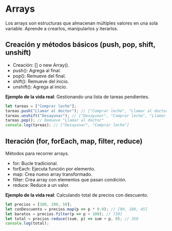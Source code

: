 # Arrays

Los arrays son estructuras que almacenan múltiples valores en una sola variable. Aprende a crearlos, manipularlos y iterarlos.

## Creación y métodos básicos (push, pop, shift, unshift)

- Creación: [] o new Array().
- push(): Agrega al final.
- pop(): Remueve del final.
- shift(): Remueve del inicio.
- unshift(): Agrega al inicio.

**Ejemplo de la vida real**: Gestionando una lista de tareas pendientes.

```javascript
let tareas = ["Comprar leche"];
tareas.push("Llamar al doctor"); // ["Comprar leche", "Llamar al doctor"]
tareas.unshift("Desayunar"); // ["Desayunar", "Comprar leche", "Llamar al doctor"]
tareas.pop(); // Remueve "Llamar al doctor"
console.log(tareas); // ["Desayunar", "Comprar leche"]
```

## Iteración (for, forEach, map, filter, reduce)

Métodos para recorrer arrays.

- for: Bucle tradicional.
- forEach: Ejecuta función por elemento.
- map: Crea nuevo array transformado.
- filter: Crea array con elementos que pasan condición.
- reduce: Reduce a un valor.

**Ejemplo de la vida real**: Calculando total de precios con descuento.

```javascript
let precios = [100, 200, 50];
let conDescuento = precios.map(p => p * 0.9); // [90, 180, 45]
let baratos = precios.filter(p => p < 100); // [50]
let total = precios.reduce((sum, p) => sum + p, 0); // 350
console.log(total);
```